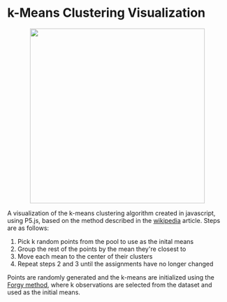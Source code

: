 # k-Means Clustering Visualization

<p align="center">
  <img width="400" height="400" src="k_mean_vis_3.gif">
</p>

A visualization of the k-means clustering algorithm created in javascript, using P5.js, based on the method described in the [wikipedia](https://en.wikipedia.org/wiki/K-means_clustering) article. Steps are as follows:

1. Pick k random points from the pool to use as the inital means
2. Group the rest of the points by the mean they're closest to
3. Move each mean to the center of their clusters
4. Repeat steps 2 and 3 until the assignments have no longer changed


Points are randomly generated and the k-means are initialized using the [Forgy method](https://en.wikipedia.org/wiki/K-means_clustering#Initialization_methods), where k observations are selected from the dataset and used as the initial means.
